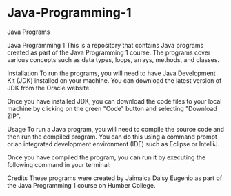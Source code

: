 # Java-Programming-1
Java Programs

Java Programming 1
This is a repository that contains Java programs created as part of the Java Programming 1 course. The programs cover various concepts such as data types, loops, arrays, methods, and classes.

Installation
To run the programs, you will need to have Java Development Kit (JDK) installed on your machine. You can download the latest version of JDK from the Oracle website.

Once you have installed JDK, you can download the code files to your local machine by clicking on the green "Code" button and selecting "Download ZIP".

Usage
To run a Java program, you will need to compile the source code and then run the compiled program. You can do this using a command prompt or an integrated development environment (IDE) such as Eclipse or IntelliJ.

Once you have compiled the program, you can run it by executing the following command in your terminal:


Credits
These programs were created by Jaimaica Daisy Eugenio as part of the Java Programming 1 course on Humber College.
